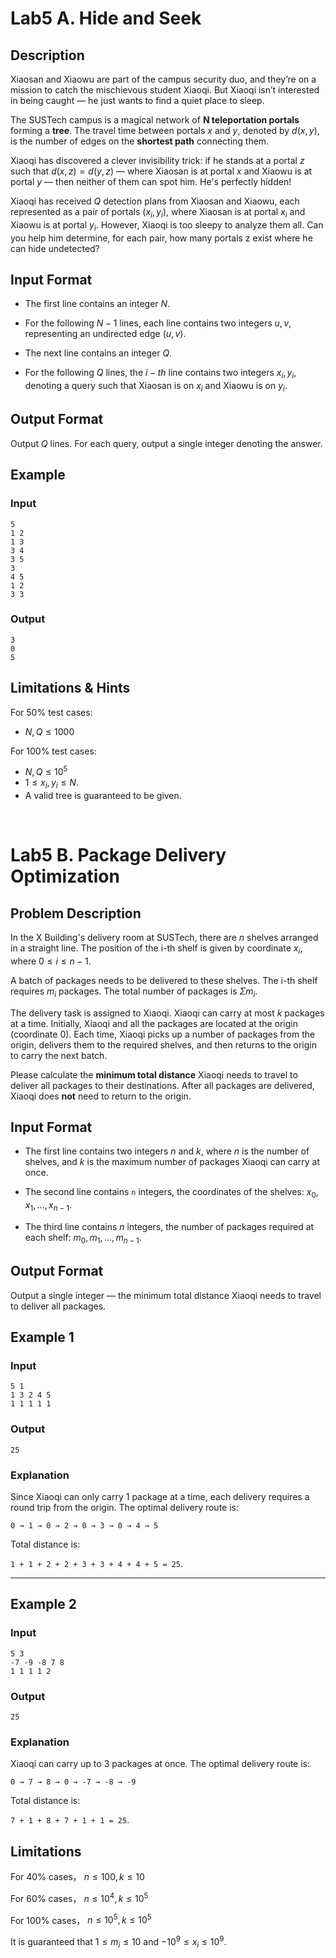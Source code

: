 # Lab5 A. Hide and Seek

## Description

Xiaosan and Xiaowu are part of the campus security duo, and they’re on a mission to catch the mischievous student Xiaoqi. But Xiaoqi isn’t interested in being caught — he just wants to find a quiet place to sleep.

The SUSTech campus is a magical network of **N teleportation portals** forming a **tree**. The travel time between portals $x$ and $y$, denoted by $d(x, y)$, is the number of edges on the **shortest path** connecting them.

Xiaoqi has discovered a clever invisibility trick: if he stands at a portal $z$ such that $d(x, z) = d(y, z)$ — where Xiaosan is at portal $x$ and Xiaowu is at portal $y$ — then neither of them can spot him. He's perfectly hidden!

Xiaoqi has received $Q$ detection plans from Xiaosan and Xiaowu, each represented as a pair of portals $(x_i, y_i)$, where Xiaosan is at portal $x_i$ and Xiaowu is at portal $y_i$. However, Xiaoqi is too sleepy to analyze them all. Can you help him determine, for each pair, how many portals z exist where he can hide undetected?

## **Input Format**

* The first line contains an integer $N$.

* For the following $N-1$ lines, each line contains two integers $u, v$, representing an undirected edge $(u, v)$.

* The next line contains an integer $Q$.

* For the following $Q$ lines, the $i-th$ line contains two integers $x_i, y_i$, denoting a query such that Xiaosan is on $x_i$ and Xiaowu is on $y_i$.

## **Output Format**

Output $Q$ lines. For each query, output a single integer denoting the answer.

## **Example**

### **Input**

```
5
1 2
1 3
3 4
3 5
3
4 5
1 2
3 3
```

### **Output**

```
3
0
5
```

## Limitations & Hints

For 50\% test cases:

* $N, Q \le 1000$

For 100\% test cases:

* $N, Q \le 10^5$
* $1 \le x_i, y_i \le N$.
* A valid tree is guaranteed to be given.

<br>

# Lab5 B. Package Delivery Optimization

## Problem Description

In the X Building's delivery room at SUSTech, there are $n$ shelves arranged in a straight line. The position of the i-th shelf is given by coordinate $x_i$, where $0 ≤ i ≤ n−1$.

A batch of packages needs to be delivered to these shelves. The i-th shelf requires $m_i$ packages. The total number of packages is $\Sigma m_i$.

The delivery task is assigned to Xiaoqi. Xiaoqi can carry at most $k$ packages at a time. Initially, Xiaoqi and all the packages are located at the origin (coordinate $0$). Each time, Xiaoqi picks up a number of packages from the origin, delivers them to the required shelves, and then returns to the origin to carry the next batch.

Please calculate the **minimum total distance** Xiaoqi needs to travel to deliver all packages to their destinations. After all packages are delivered, Xiaoqi does **not** need to return to the origin.

## Input Format

* The first line contains two integers $n$ and $k$, where $n$ is the number of shelves, and $k$ is the maximum number of packages Xiaoqi can carry at once.

* The second line contains `n` integers, the coordinates of the shelves: $x_0, x_1, ..., x_{n−1}$.

* The third line contains $n$ integers, the number of packages required at each shelf: $m_0, m_1, ..., m_{n−1}$.

## Output Format

Output a single integer — the minimum total distance Xiaoqi needs to travel to deliver all packages.

## Example 1

### Input

```
5 1
1 3 2 4 5
1 1 1 1 1
```

### Output

```
25
```

### Explanation

Since Xiaoqi can only carry 1 package at a time, each delivery requires a round trip from the origin. The optimal delivery route is:

`0 → 1 → 0 → 2 → 0 → 3 → 0 → 4 → 5`

Total distance is:

`1 + 1 + 2 + 2 + 3 + 3 + 4 + 4 + 5 = 25`.

***

## Example 2

### Input

```
5 3
-7 -9 -8 7 8
1 1 1 1 2
```

### Output

```
25
```

### Explanation

Xiaoqi can carry up to 3 packages at once. The optimal delivery route is:

`0 → 7 → 8 → 0 → -7 → -8 → -9`

Total distance is:

`7 + 1 + 8 + 7 + 1 + 1 = 25`.

## Limitations

For 40\% cases，
$n\le 100, k\le 10$

For 60\% cases，
$n\le 10^4, k\le 10^5$

For 100\% cases，
$n\le 10^5, k\le 10^5$

It is guaranteed that $1 \leq m_i \leq 10$ and $-10^9 \leq x_i \leq 10^9$.

